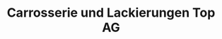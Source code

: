 ---
title: "Carrosserie und Lackierungen Top AG"
url: /tafers/carrosserie-und-lackierungen-top-ag/
shop: Autowerkstatt
---